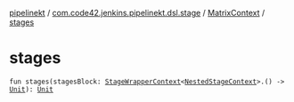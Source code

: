 [pipelinekt](../../index.md) / [com.code42.jenkins.pipelinekt.dsl.stage](../index.md) / [MatrixContext](index.md) / [stages](./stages.md)

# stages

`fun stages(stagesBlock: `[`StageWrapperContext`](../-stage-wrapper-context/index.md)`<`[`NestedStageContext`](../-nested-stage-context/index.md)`>.() -> `[`Unit`](https://kotlinlang.org/api/latest/jvm/stdlib/kotlin/-unit/index.html)`): `[`Unit`](https://kotlinlang.org/api/latest/jvm/stdlib/kotlin/-unit/index.html)